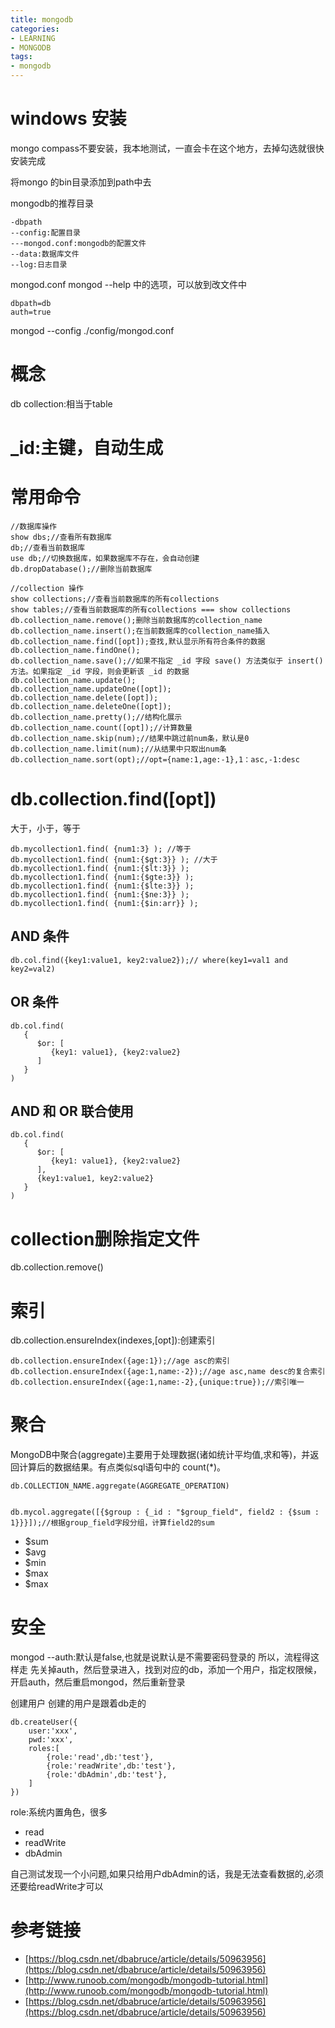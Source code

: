 ```yaml
---
title: mongodb
categories: 
- LEARNING
- MONGODB
tags:
- mongodb
---
```

# windows 安装
mongo compass不要安装，我本地测试，一直会卡在这个地方，去掉勾选就很快安装完成

将mongo 的bin目录添加到path中去

mongodb的推荐目录
```
-dbpath
--config:配置目录
---mongod.conf:mongodb的配置文件
--data:数据库文件
--log:日志目录
```

mongod.conf
mongod --help 中的选项，可以放到改文件中
```
dbpath=db
auth=true
```
mongod --config ./config/mongod.conf



# 概念
db
collection:相当于table

# _id:主键，自动生成

# 常用命令
```
//数据库操作
show dbs;//查看所有数据库
db;//查看当前数据库
use db;//切换数据库，如果数据库不存在，会自动创建
db.dropDatabase();//删除当前数据库

//collection 操作
show collections;//查看当前数据库的所有collections
show tables;//查看当前数据库的所有collections === show collections
db.collection_name.remove();删除当前数据库的collection_name
db.collection_name.insert();在当前数据库的collection_name插入
db.collection_name.find([opt]);查找,默认显示所有符合条件的数据
db.collection_name.findOne();
db.collection_name.save();//如果不指定 _id 字段 save() 方法类似于 insert() 方法。如果指定 _id 字段，则会更新该 _id 的数据
db.collection_name.update();
db.collection_name.updateOne([opt]);
db.collection_name.delete([opt]);
db.collection_name.deleteOne([opt]);
db.collection_name.pretty();//结构化展示
db.collection_name.count([opt]);//计算数量
db.collection_name.skip(num);//结果中跳过前num条，默认是0
db.collection_name.limit(num);//从结果中只取出num条
db.collection_name.sort(opt);//opt={name:1,age:-1},1：asc,-1:desc

```

# db.collection.find([opt])

大于，小于，等于
```
db.mycollection1.find( {num1:3} ); //等于
db.mycollection1.find( {num1:{$gt:3}} ); //大于
db.mycollection1.find( {num1:{$lt:3}} ); 
db.mycollection1.find( {num1:{$gte:3}} ); 
db.mycollection1.find( {num1:{$lte:3}} ); 
db.mycollection1.find( {num1:{$ne:3}} ); 
db.mycollection1.find( {num1:{$in:arr}} ); 
```

## AND 条件
```
db.col.find({key1:value1, key2:value2});// where(key1=val1 and key2=val2)
```
## OR 条件
```
db.col.find(
   {
      $or: [
         {key1: value1}, {key2:value2}
      ]
   }
)
```

## AND 和 OR 联合使用

```
db.col.find(
   {
      $or: [
         {key1: value1}, {key2:value2}
      ],
      {key1:value1, key2:value2}
   }
)
```


# collection删除指定文件
db.collection.remove()





#  索引
db.collection.ensureIndex(indexes,[opt]):创建索引
```
db.collection.ensureIndex({age:1});//age asc的索引
db.collection.ensureIndex({age:1,name:-2});//age asc,name desc的复合索引
db.collection.ensureIndex({age:1,name:-2},{unique:true});//索引唯一
```

# 聚合
MongoDB中聚合(aggregate)主要用于处理数据(诸如统计平均值,求和等)，并返回计算后的数据结果。有点类似sql语句中的 count(*)。
```
db.COLLECTION_NAME.aggregate(AGGREGATE_OPERATION)
```

```

db.mycol.aggregate([{$group : {_id : "$group_field", field2 : {$sum : 1}}}]);//根据group_field字段分组，计算field2的sum
```
- $sum
- $avg  
- $min
- $max
- $max


# 安全
mongod --auth:默认是false,也就是说默认是不需要密码登录的
所以，流程得这样走
先关掉auth，然后登录进入，找到对应的db，添加一个用户，指定权限候，开启auth，然后重启mongod，然后重新登录

创建用户
创建的用户是跟着db走的
```
db.createUser({
    user:'xxx',
    pwd:'xxx',
    roles:[
        {role:'read',db:'test'},
        {role:'readWrite',db:'test'},
        {role:'dbAdmin',db:'test'},
    ]
})
```

role:系统内置角色，很多
- read
- readWrite
- dbAdmin

自己测试发现一个小问题,如果只给用户dbAdmin的话，我是无法查看数据的,必须还要给readWrite才可以








# 参考链接
- [https://blog.csdn.net/dbabruce/article/details/50963956](https://blog.csdn.net/dbabruce/article/details/50963956)
- [http://www.runoob.com/mongodb/mongodb-tutorial.html](http://www.runoob.com/mongodb/mongodb-tutorial.html)
- [https://blog.csdn.net/dbabruce/article/details/50963956](https://blog.csdn.net/dbabruce/article/details/50963956)
